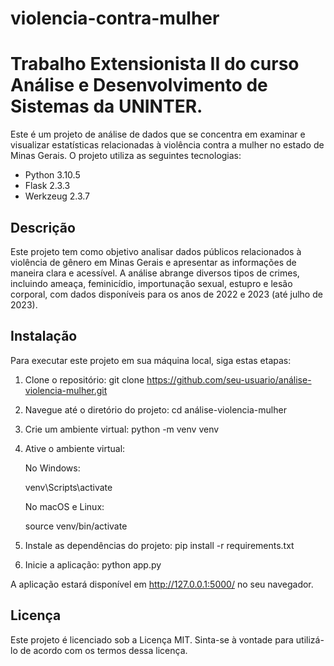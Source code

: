# violencia-contra-mulher
# Trabalho Extensionista II do curso Análise e Desenvolvimento de Sistemas da UNINTER.

Este é um projeto de análise de dados que se concentra em examinar e visualizar estatísticas relacionadas à violência contra a mulher no estado de Minas Gerais. O projeto utiliza as seguintes tecnologias:

- Python 3.10.5
- Flask 2.3.3
- Werkzeug 2.3.7

## Descrição

Este projeto tem como objetivo analisar dados públicos relacionados à violência de gênero em Minas Gerais e apresentar as informações de maneira clara e acessível. A análise abrange diversos tipos de crimes, incluindo ameaça, feminicídio, importunação sexual, estupro e lesão corporal, com dados disponíveis para os anos de 2022 e 2023 (até julho de 2023).

## Instalação

Para executar este projeto em sua máquina local, siga estas etapas:

1. Clone o repositório:
   git clone https://github.com/seu-usuario/análise-violencia-mulher.git

2. Navegue até o diretório do projeto:
   cd análise-violencia-mulher

3. Crie um ambiente virtual:
   python -m venv venv
   
4. Ative o ambiente virtual:

   No Windows:
   
   venv\Scripts\activate
   
   No macOS e Linux:
   
   source venv/bin/activate

6. Instale as dependências do projeto:
   pip install -r requirements.txt

7. Inicie a aplicação:
   python app.py

A aplicação estará disponível em http://127.0.0.1:5000/ no seu navegador.

## Licença
Este projeto é licenciado sob a Licença MIT. Sinta-se à vontade para utilizá-lo de acordo com os termos dessa licença.
